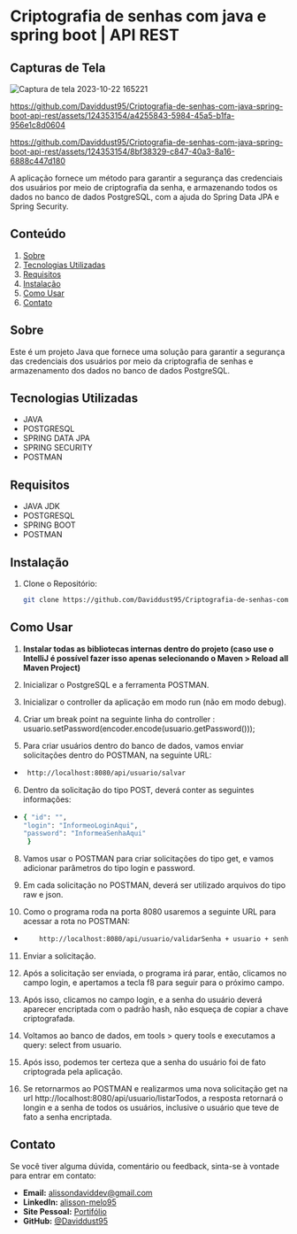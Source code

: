 # Criptografia de senhas com java e spring boot | API REST

## Capturas de Tela

![Captura de tela 2023-10-22 165221](https://github.com/Daviddust95/Criptografia-de-senhas-com-java-spring-boot-api-rest/assets/124353154/7284152a-0035-496a-a759-8bcf466478da)


https://github.com/Daviddust95/Criptografia-de-senhas-com-java-spring-boot-api-rest/assets/124353154/a4255843-5984-45a5-b1fa-956e1c8d0604

https://github.com/Daviddust95/Criptografia-de-senhas-com-java-spring-boot-api-rest/assets/124353154/8bf38329-c847-40a3-8a16-6888c447d180

<justify>
A aplicação fornece um método para garantir a segurança das credenciais dos usuários por meio de criptografia
da senha, e armazenando todos os dados no banco de dados PostgreSQL, com a ajuda do Spring Data JPA e 
Spring Security.
</justify>

## Conteúdo

1. [Sobre](#sobre)
2. [Tecnologias Utilizadas](#tecnologias-utilizadas)
3. [Requisitos](#requisitos)
4. [Instalação](#instalação)
5. [Como Usar](#como-usar)
6. [Contato](#contato)

## Sobre
<justify>
Este é um projeto Java que fornece uma solução para garantir a segurança das credenciais dos usuários por meio da criptografia de senhas e armazenamento dos dados no banco de dados PostgreSQL.
<justify>

## Tecnologias Utilizadas

- JAVA
- POSTGRESQL
- SPRING DATA JPA
- SPRING SECURITY
- POSTMAN

## Requisitos

   - JAVA JDK
   - POSTGRESQL
   - SPRING BOOT
   - POSTMAN

## Instalação

1. Clone o Repositório:
   ```bash
   git clone https://github.com/Daviddust95/Criptografia-de-senhas-com-java-spring-boot-api-rest.git
 ## Como Usar
 
1. **Instalar todas as bibliotecas internas dentro do projeto (caso use o IntelliJ é possível fazer isso apenas selecionando o Maven > Reload all Maven Project)**

2. Inicializar o PostgreSQL e a ferramenta POSTMAN.

3. Inicializar o controller da aplicação em modo run (não em modo debug).

4. Criar um break point na seguinte linha do controller : usuario.setPassword(encoder.encode(usuario.getPassword()));

5. Para criar usuários dentro do banco de dados, vamos enviar solicitações dentro do POSTMAN, na seguinte URL:
- ```bash
   http://localhost:8080/api/usuario/salvar
6. Dentro da solicitação do tipo POST, deverá conter as seguintes informações:
- ```bash
  { "id": "",
  "login": "InformeoLoginAqui",
  "password": "InformeaSenhaAqui"
   }
8. Vamos usar o POSTMAN para criar solicitações do tipo get, e vamos adicionar parâmetros do tipo login e password.

9. Em cada solicitação no POSTMAN, deverá ser utilizado arquivos do tipo raw e json.

10. Como o programa roda na porta 8080 usaremos a seguinte URL para acessar a rota no POSTMAN:
- ```bash
      http://localhost:8080/api/usuario/validarSenha + usuario + senha
11.  Enviar a solicitação.

12.  Após a solicitação ser enviada, o programa irá parar, então, clicamos no campo login, e apertamos a tecla f8 para seguir para o próximo campo.

13.  Após isso, clicamos no campo login, e a senha do usuário deverá aparecer encriptada com o padrão hash, não esqueça de copiar a chave criptografada.

14.  Voltamos ao banco de dados, em tools > query tools e executamos a query: select from usuario.

15.  Após isso, podemos ter certeza que a senha do usuário foi de fato criptograda pela aplicação.

16.  Se retornarmos ao POSTMAN e realizarmos uma nova solicitação get na url http://localhost:8080/api/usuario/listarTodos, a resposta retornará o longin e a senha de todos os usuários, inclusive o usuário que teve de fato a senha encriptada.

## Contato
Se você tiver alguma dúvida, comentário ou feedback, sinta-se à vontade para entrar em contato:

- **Email:** alissondaviddev@gmail.com
- **LinkedIn:** [alisson-melo95](https://www.linkedin.com/in/alisson-melo95/) 
- **Site Pessoal:** [Portifólio](https://alissondev.tech)
- **GitHub:** [@Daviddust95](https://github.com/Daviddust95)
